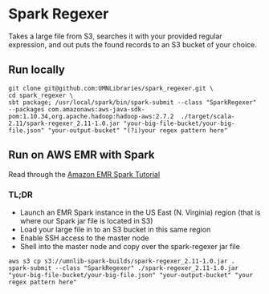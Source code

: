 # Spark Regexer

Takes a large file from S3, searches it with your provided regular expression, and out puts the found records to an S3 bucket of your choice.


## Run locally

```
git clone git@github.com:UMNLibraries/spark_regexer.git \
cd spark_regexer \
sbt package; /usr/local/spark/bin/spark-submit --class "SparkRegexer" --packages com.amazonaws:aws-java-sdk-pom:1.10.34,org.apache.hadoop:hadoop-aws:2.7.2  ./target/scala-2.11/spark-regexer_2.11-1.0.jar "your-big-file-bucket/your-big-file.json" "your-output-bucket" "(?i)your regex pattern here"
```

## Run on AWS EMR with Spark

Read through the [Amazon EMR Spark Tutorial](https://docs.aws.amazon.com/emr/latest/ReleaseGuide/emr-spark.html)

### TL;DR

* Launch an EMR Spark instance in the US East (N. Virginia) region (that is where our Spark jar file is located in S3)
* Load your large file in to an S3 bucket in this same region
* Enable SSH access to the master node
* Shell into the master node and copy over the spark-regexer jar file

```
aws s3 cp s3://umnlib-spark-builds/spark-regexer_2.11-1.0.jar .
spark-submit --class "SparkRegexer" ./spark-regexer_2.11-1.0.jar "your-big-file-bucket/your-big-file.json" "your-output-bucket" "your regex pattern here"
```